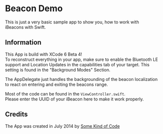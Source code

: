 Beacon Demo
===========

This is just a very basic sample app to show you, how to work with iBeacons with Swift.

Information
-----------

This App is build with XCode 6 Beta 4!  
To reconstruct everything in your app, make sure to enable the Bluetooth LE support and Location Updates in the capabilities tab of your target. This setting is found in the "Background Modes" Section.

The AppDelegate just handles the backgrounding of the beacon localization to react on entering and exiting the beacons range.

Most of the code can be found in the `ViewController.swift`.  
Please enter the UUID of your iBeacon here to make it work properly.

Credits
-------

The App was created in July 2014 by [Some Kind of Code](http://somekindofcode.com)